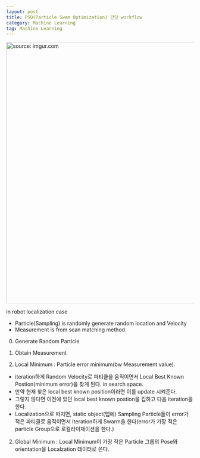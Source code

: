```yaml
---
layout: post
title: PSO(Particle Swam Optimization) 간단 workflow
category: Machine Learning
tag: Machine Learning
---
```


<a href="https://postimg.cc/23FFjzJV"><img src="https://i.postimg.cc/sfbncx49/The-Particle-Swarm-Optimization-PSO-algorithm.png" width="700px" title="source: imgur.com" /><a>

in robot localization case
- Particle(Sampling) is randomly generate random location and Velocity
- Measurement is from scan matching method.

0. Generate Random Particle

1. Obtain Measurement

2. Local Minimum : Particle error minimum(bw Measurement value).
  - iteration하게 Random Velocity로 파티클을 움직이면서 Local Best Known Postion(minimum error)을 찾게 된다. in search space.
  - 만약 현재 찾은 local best known position이라면 이를 update 시켜준다.
  - 그렇지 않다면 이전에 있던 local best known postion을 킵하고 다음 iteration을 한다.
  - Localization으로 따지면, static object(맵에) Sampling Particle들이 error가 적은 파티클로 움직이면서 Iteration하게 Swarm을 한다(error가 가장 적은 particle Group으로 로컬라이제이션을 한다.)

2. Global Minimum : Local Minimum이 가장 작은 Particle 그룹의 Pose와 orientation을 Localzation 데이터로 쓴다.
